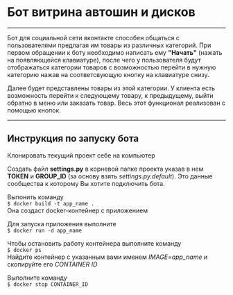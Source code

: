 # Бот витрина автошин и дисков
* * *
Бот для социальной сети вконтакте способен общаться с пользователями предлагая им товары из различных категорий. 
При первом обращении к боту необходимо написать ему **"Начать"** (нажать на появляющейся клавиатуре), после чего
у пользователя будут отображаться категории товаров с возможностью перейти в нужную категорию нажав на соответсвующую 
кнопку на клавиатуре снизу.    

Далее будет представлены товары из этой категории. У клиента есть возможность перейти к следующему товару, к предыдущему,
выйти обратно в меню или заказать товар. Весь этот функционал реализован с помощью кнопок.
* * *
## Инструкция по запуску бота

Клонировать текущий проект себе на компьютер    

Создать файл **settings.py** в корневой папке проекта указав в нем **TOKEN** и **GROUP_ID**
(за основу взять *settings.py.default*). Это данные сообщества к которому Вы хотите подключить бота.    

Выпонить команду  
`$ docker build -t app_name .`  
Она создаст docker-контейнер с приложением

Для запуска приложения выполните  
`$ docker run -d app_name`

Чтобы остановить работу контейнера выполните команду  
`$ docker ps`  
Найдите контейнер с указанным вами именем *IMAGE=app_name* и скопируйте его *CONTAINER ID*  

Выполните команду  
`$ docker stop CONTAINER_ID`
